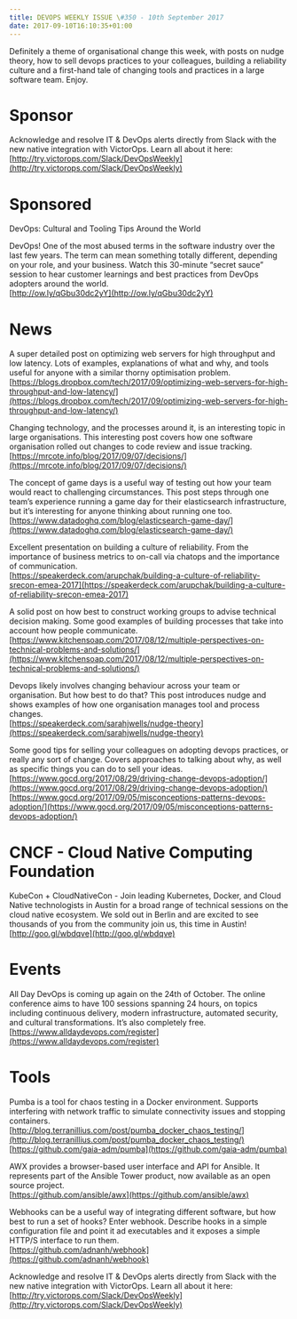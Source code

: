 ```yaml
---
title: DEVOPS WEEKLY ISSUE \#350 - 10th September 2017 
date: 2017-09-10T16:10:35+01:00
---
```


Definitely a theme of organisational change this week, with posts on nudge theory, how to sell devops practices to your colleagues, building a reliability culture and a first-hand tale of changing tools and practices in a large software team. Enjoy.


Sponsor
======

Acknowledge and resolve IT & DevOps alerts directly from Slack with the new native integration with VictorOps. Learn all about it here:
<br>[http://try.victorops.com/Slack/DevOpsWeekly](http://try.victorops.com/Slack/DevOpsWeekly)


Sponsored
========

DevOps: Cultural and Tooling Tips Around the World

DevOps!  One of the most abused terms in the software industry over the last few years.  The term can mean something totally different, depending on your role, and your business.  Watch this 30-minute “secret sauce” session to hear customer learnings and best practices from DevOps adopters around the world.
<br>[http://ow.ly/qGbu30dc2yY](http://ow.ly/qGbu30dc2yY)


News
====

A super detailed post on optimizing web servers for high throughput and low latency. Lots of examples, explanations of what and why, and tools useful for anyone with a similar thorny optimisation problem.
<br>[https://blogs.dropbox.com/tech/2017/09/optimizing-web-servers-for-high-throughput-and-low-latency/](https://blogs.dropbox.com/tech/2017/09/optimizing-web-servers-for-high-throughput-and-low-latency/)


Changing technology, and the processes around it, is an interesting topic in large organisations. This interesting post covers how one software organisation rolled out changes to code review and issue tracking.
<br>[https://mrcote.info/blog/2017/09/07/decisions/](https://mrcote.info/blog/2017/09/07/decisions/)


The concept of game days is a useful way of testing out how your team would react to challenging circumstances. This post steps through one team’s experience running a game day for their elasticsearch infrastructure, but it’s interesting for anyone thinking about running one too.
<br>[https://www.datadoghq.com/blog/elasticsearch-game-day/](https://www.datadoghq.com/blog/elasticsearch-game-day/)


Excellent presentation on building a culture of reliability. From the importance of business metrics to on-call via chatops and the importance of communication.
<br>[https://speakerdeck.com/arupchak/building-a-culture-of-reliability-srecon-emea-2017](https://speakerdeck.com/arupchak/building-a-culture-of-reliability-srecon-emea-2017)


A solid post on how best to construct working groups to advise technical decision making. Some good examples of building processes that take into account how people communicate.
<br>[https://www.kitchensoap.com/2017/08/12/multiple-perspectives-on-technical-problems-and-solutions/](https://www.kitchensoap.com/2017/08/12/multiple-perspectives-on-technical-problems-and-solutions/)


Devops likely involves changing behaviour across your team or organisation. But how best to do that? This post introduces nudge and shows examples of how one organisation manages tool and process changes.
<br>[https://speakerdeck.com/sarahjwells/nudge-theory](https://speakerdeck.com/sarahjwells/nudge-theory)


Some good tips for selling your colleagues on adopting devops practices, or really any sort of change. Covers approaches to talking about why, as well as specific things you can do to sell your ideas.
<br>[https://www.gocd.org/2017/08/29/driving-change-devops-adoption/](https://www.gocd.org/2017/08/29/driving-change-devops-adoption/)
<br>[https://www.gocd.org/2017/09/05/misconceptions-patterns-devops-adoption/](https://www.gocd.org/2017/09/05/misconceptions-patterns-devops-adoption/)



CNCF - Cloud Native Computing Foundation
====

KubeCon + CloudNativeCon - Join leading Kubernetes, Docker, and Cloud Native technologists in Austin for a broad range of technical sessions on the cloud native ecosystem. We sold out in Berlin and are excited to see thousands of you from the community join us, this time in Austin!
<br>[http://goo.gl/wbdqve](http://goo.gl/wbdqve)


Events
======

All Day DevOps is coming up again on the 24th of October. The online conference aims to have 100 sessions spanning 24 hours, on topics including continuous delivery, modern infrastructure, automated security, and cultural transformations. It’s also completely free.
<br>[https://www.alldaydevops.com/register](https://www.alldaydevops.com/register)


Tools
=====

Pumba is a tool for chaos testing in a Docker environment. Supports interfering with network traffic to simulate connectivity issues and stopping containers.
<br>[http://blog.terranillius.com/post/pumba_docker_chaos_testing/](http://blog.terranillius.com/post/pumba_docker_chaos_testing/)
<br>[https://github.com/gaia-adm/pumba](https://github.com/gaia-adm/pumba)


AWX provides a browser-based user interface and API for Ansible. It represents part of the Ansible Tower product, now available as an open source project.
<br>[https://github.com/ansible/awx](https://github.com/ansible/awx)


Webhooks can be a useful way of integrating different software, but how best to run a set of hooks? Enter webhook. Describe hooks in a simple configuration file and point it ad executables and it exposes a simple HTTP/S interface to run them.
<br>[https://github.com/adnanh/webhook](https://github.com/adnanh/webhook)


Acknowledge and resolve IT & DevOps alerts directly from Slack with the new native integration with VictorOps. Learn all about it here:
<br>[http://try.victorops.com/Slack/DevOpsWeekly](http://try.victorops.com/Slack/DevOpsWeekly)





